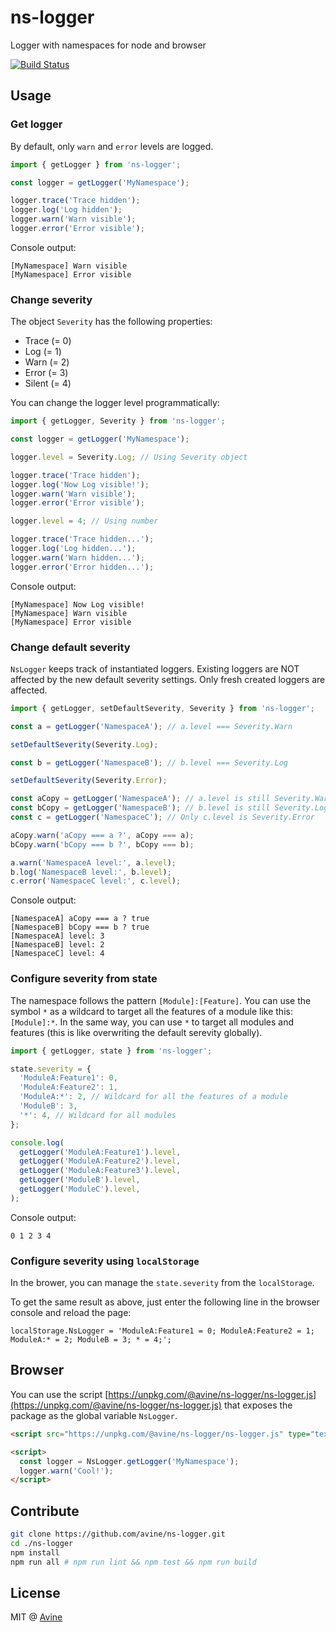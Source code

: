 # ns-logger

Logger with namespaces for node and browser

[![Build Status](https://travis-ci.org/avine/ns-logger.svg?branch=master)](https://travis-ci.org/avine/ns-logger)

## Usage

### Get logger

By default, only `warn` and `error` levels are logged.

```js
import { getLogger } from 'ns-logger';

const logger = getLogger('MyNamespace');

logger.trace('Trace hidden');
logger.log('Log hidden');
logger.warn('Warn visible');
logger.error('Error visible');
```

Console output:

```console
[MyNamespace] Warn visible
[MyNamespace] Error visible
```

### Change severity

The object `Severity` has the following properties:

- Trace  (= 0)
- Log    (= 1)
- Warn   (= 2)
- Error  (= 3)
- Silent (= 4)

You can change the logger level programmatically:

```js
import { getLogger, Severity } from 'ns-logger';

const logger = getLogger('MyNamespace');

logger.level = Severity.Log; // Using Severity object

logger.trace('Trace hidden');
logger.log('Now Log visible!');
logger.warn('Warn visible');
logger.error('Error visible');

logger.level = 4; // Using number

logger.trace('Trace hidden...');
logger.log('Log hidden...');
logger.warn('Warn hidden...');
logger.error('Error hidden...');
```

Console output:

```console
[MyNamespace] Now Log visible!
[MyNamespace] Warn visible
[MyNamespace] Error visible
```

### Change default severity

`NsLogger` keeps track of instantiated loggers.
Existing loggers are NOT affected by the new default severity settings.
Only fresh created loggers are affected.

```js
import { getLogger, setDefaultSeverity, Severity } from 'ns-logger';

const a = getLogger('NamespaceA'); // a.level === Severity.Warn

setDefaultSeverity(Severity.Log);

const b = getLogger('NamespaceB'); // b.level === Severity.Log

setDefaultSeverity(Severity.Error);

const aCopy = getLogger('NamespaceA'); // a.level is still Severity.Warn
const bCopy = getLogger('NamespaceB'); // b.level is still Severity.Log
const c = getLogger('NamespaceC'); // Only c.level is Severity.Error

aCopy.warn('aCopy === a ?', aCopy === a);
bCopy.warn('bCopy === b ?', bCopy === b);

a.warn('NamespaceA level:', a.level);
b.log('NamespaceB level:', b.level);
c.error('NamespaceC level:', c.level);
```

Console output:

```console
[NamespaceA] aCopy === a ? true
[NamespaceB] bCopy === b ? true
[NamespaceA] level: 3
[NamespaceB] level: 2
[NamespaceC] level: 4
```

### Configure severity from state

The namespace follows the pattern `[Module]:[Feature]`.
You can use the symbol `*` as a wildcard to target all the features of a module like this: `[Module]:*`.
In the same way, you can use `*` to target all modules and features (this is like overwriting the default serevity globally).

```js
import { getLogger, state } from 'ns-logger';

state.severity = {
  'ModuleA:Feature1': 0,
  'ModuleA:Feature2': 1,
  'ModuleA:*': 2, // Wildcard for all the features of a module
  'ModuleB': 3,
  '*': 4, // Wildcard for all modules
};

console.log(
  getLogger('ModuleA:Feature1').level,
  getLogger('ModuleA:Feature2').level,
  getLogger('ModuleA:Feature3').level,
  getLogger('ModuleB').level,
  getLogger('ModuleC').level,
);
```

Console output:

```console
0 1 2 3 4
```

### Configure severity using `localStorage`

In the brower, you can manage the `state.severity` from the `localStorage`.

To get the same result as above, just enter the following line in the browser console and reload the page:

```console
localStorage.NsLogger = 'ModuleA:Feature1 = 0; ModuleA:Feature2 = 1; ModuleA:* = 2; ModuleB = 3; * = 4;';
```

## Browser

You can use the script
[https://unpkg.com/@avine/ns-logger/ns-logger.js](https://unpkg.com/@avine/ns-logger/ns-logger.js)
that exposes the package as the global variable `NsLogger`.

```html
<script src="https://unpkg.com/@avine/ns-logger/ns-logger.js" type="text/javascript"></script>

<script>
  const logger = NsLogger.getLogger('MyNamespace');
  logger.warn('Cool!');
</script>
```

## Contribute

```bash
git clone https://github.com/avine/ns-logger.git
cd ./ns-logger
npm install
npm run all # npm run lint && npm test && npm run build
```

## License

MIT @ [Avine](https://avine.io)

